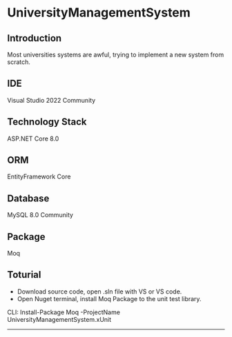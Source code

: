 # UniversityManagementSystem

## Introduction
  
Most universities systems are awful, trying to implement a new system from scratch.  
  
## IDE
Visual Studio 2022 Community
  
## Technology Stack
ASP.NET Core 8.0  
  
## ORM
EntityFramework Core
  
## Database
MySQL 8.0 Community
  
## Package
Moq
  
## Toturial  
 * Download source code, open .sln file with VS or VS code.
 * Open Nuget terminal, install Moq Package to the unit test library.  

 CLI: Install-Package Moq -ProjectName UniversityManagementSystem.xUnit  

***

